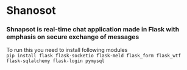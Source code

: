 # Shanosot

### Shnapsot is real-time chat application made in Flask with emphasis on secure exchange of messages

To run this you need to install following modules  
`pip install flask flask-socketio flask-meld flask_form flask_wtf flask-sqlalchemy flask-login pymysql`